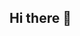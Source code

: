## Hi there 👋

<!--
**SamanthaGail/SamanthaGail** is a ✨ _special_ ✨ repository because its `README.md` (this file) appears on your GitHub profile.

- 🌱 I’m currently learning digital marketing
- 🤔 I’m looking for help with digital marketing
- 💬 Ask me about life
- 📫 How to reach me: email
- 😄 Pronouns: she
- ⚡ Fun fact: fun to be around
-->
